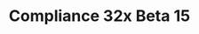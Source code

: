 ---
layout: post
title: Compliance 32x Beta 15
permalink: /compliance32x/B15
comments: true
comments-id: 32x-Beta-15
header-img: https://database.compliancepack.net/images/website/posts/32x/B15.jpg

long_text: As fall begins and so does the school year, Compliance releases another beta, this time with a variety of small fixes and a bunch of additions to the Bedrock UI. Arctic foxes now also join their red cousins in this update and the dripstone textures have been completely redone. After going through several iterations, unlit candles have been added to the pack with lit ones likely coming in the next beta.<br><br> Bedrock users should notice smoother UI in game now, with things like the skin options page and parts of the marketplace UI now in 32x.

main_changelog: changelogs/compliance32

downloads:
  - 1.17.1 for Java Edition:
      GitHub: https://github.com/Compliance-Resource-Pack/Compliance-Java-32x/releases/download/beta-15/Compliance-32x-Java-Beta-15.zip
      CurseForge: https://www.curseforge.com/minecraft/texture-packs/compliance-32x/download/3468691
  - 1.17.30 for Bedrock Edition:
      GitHub: https://github.com/Compliance-Resource-Pack/Compliance-Bedrock-32x/releases/download/beta-15/Compliance-32x-Bedrock-Beta-15.mcpack
      CurseForge: https://www.curseforge.com/minecraft-bedrock/addons/compliance-32x-bedrock/download/3468690
---